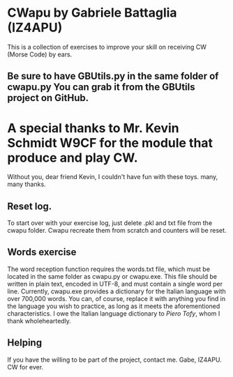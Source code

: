 # CWapu by Gabriele Battaglia (IZ4APU)
This is a collection of exercises to improve your skill on receiving CW (Morse Code) by ears.

## Be sure to have GBUtils.py in the same folder of cwapu.py You can grab it from the GBUtils project on GitHub.

# A special thanks to Mr. Kevin Schmidt W9CF for the module that produce and play CW.
Without you, dear friend Kevin, I couldn't have fun with these toys. many, many thanks.

## Reset log.
To start over with your exercise log, just delete .pkl and txt file from the cwapu folder. Cwapu recreate them from scratch and counters will be reset.

## Words exercise
The word reception function requires the words.txt file, which must be located in the same folder as cwapu.py or cwapu.exe. This file should be written in plain text, encoded in UTF-8, and must contain a single word per line. Currently, cwapu.exe provides a dictionary for the Italian language with over 700,000 words. 
You can, of course, replace it with anything you find in the language you wish to practice, as long as it meets the aforementioned characteristics. 
I owe the Italian language dictionary to *Piero Tofy*, whom I thank wholeheartedly.

## Helping
If you have the willing to be part of the project, contact me.
Gabe, IZ4APU.
CW for ever.